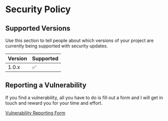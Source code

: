 # Security Policy

## Supported Versions

Use this section to tell people about which versions of your project are
currently being supported with security updates.

| Version | Supported          |
| ------- | ------------------ |
| 1.0.x   | :white_check_mark: |

## Reporting a Vulnerability

If you find a vulnerability, all you have to do is fill out a form and I will get in touch and reward you for your time and effort.

[Vulnerability Reporting Form](https://forms.gle/3N2hGS5Axv4mF4WJ6)
